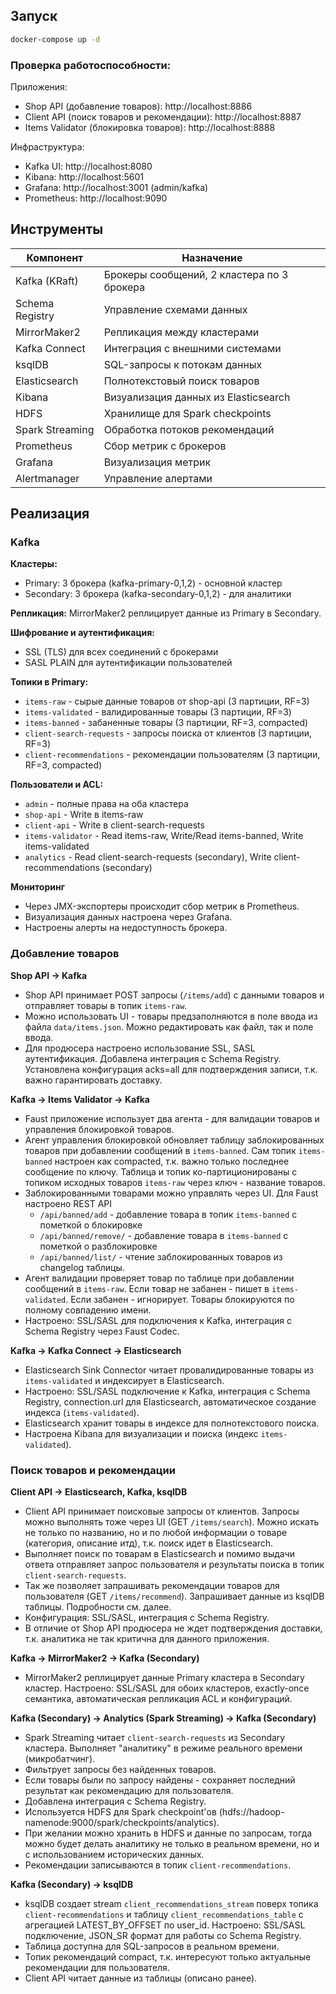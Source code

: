 ## Запуск

```bash
docker-compose up -d
```

### Проверка работоспособности:

Приложения:

- Shop API (добавление товаров): http://localhost:8886
- Client API (поиск товаров и рекомендации): http://localhost:8887
- Items Validator (блокировка товаров): http://localhost:8888

Инфраструктура:

- Kafka UI: http://localhost:8080
- Kibana: http://localhost:5601
- Grafana: http://localhost:3001 (admin/kafka)
- Prometheus: http://localhost:9090

## Инструменты

| Компонент       | Назначение                                 |
| --------------- | ------------------------------------------ |
| Kafka (KRaft)   | Брокеры сообщений, 2 кластера по 3 брокера |
| Schema Registry | Управление схемами данных                  |
| MirrorMaker2    | Репликация между кластерами                |
| Kafka Connect   | Интеграция с внешними системами            |
| ksqlDB          | SQL-запросы к потокам данных               |
| Elasticsearch   | Полнотекстовый поиск товаров               |
| Kibana          | Визуализация данных из Elasticsearch       |
| HDFS            | Хранилище для Spark checkpoints            |
| Spark Streaming | Обработка потоков рекомендаций             |
| Prometheus      | Сбор метрик с брокеров                     |
| Grafana         | Визуализация метрик                        |
| Alertmanager    | Управление алертами                        |

## Реализация

### Kafka

**Кластеры:**

- Primary: 3 брокера (kafka-primary-0,1,2) - основной кластер
- Secondary: 3 брокера (kafka-secondary-0,1,2) - для аналитики

**Репликация:**
MirrorMaker2 реплицирует данные из Primary в Secondary.

**Шифрование и аутентификация:**

- SSL (TLS) для всех соединений с брокерами
- SASL PLAIN для аутентификации пользователей

**Топики в Primary:**

- `items-raw` - сырые данные товаров от shop-api (3 партиции, RF=3)
- `items-validated` - валидированные товары (3 партиции, RF=3)
- `items-banned` - забаненные товары (3 партиции, RF=3, compacted)
- `client-search-requests` - запросы поиска от клиентов (3 партиции, RF=3)
- `client-recommendations` - рекомендации пользователям (3 партиции, RF=3, compacted)

**Пользователи и ACL:**

- `admin` - полные права на оба кластера
- `shop-api` - Write в items-raw
- `client-api` - Write в client-search-requests
- `items-validator` - Read items-raw, Write/Read items-banned, Write items-validated
- `analytics` - Read client-search-requests (secondary), Write client-recommendations (secondary)

**Мониторинг**

- Через JMX-экспортеры происходит сбор метрик в Prometheus.
- Визуализация данных настроена через Grafana.
- Настроены алерты на недоступность брокера.

### Добавление товаров

**Shop API → Kafka**
- Shop API принимает POST запросы (`/items/add`) с данными товаров и отправляет товары в топик `items-raw`.
- Можно использовать UI - товары предзаполняются в поле ввода из файла `data/items.json`. Можно редактировать как файл, так и поле ввода.
- Для продюсера настроено использование SSL, SASL аутентификация. Добавлена интеграция с Schema Registry. Установлена конфигурация acks=all для подтверждения записи, т.к. важно гарантировать доставку.

**Kafka → Items Validator -> Kafka**
- Faust приложение использует два агента - для валидации товаров и управления блокировкой товаров.
- Агент управления блокировкой обновляет таблицу заблокированных товаров при добавлении сообщений в `items-banned`. Сам топик `items-banned` настроен как compacted, т.к. важно только последнее сообщение по ключу. Таблица и топик ко-партиционированы с топиком исходных товаров `items-raw` через ключ - название товаров. 
- Заблокированными товарами можно управлять через UI. Для Faust настроено REST API
    - `/api/banned/add` - добавление товара в топик `items-banned` с пометкой о блокировке
    - `/api/banned/remove/` - добавление товара в `items-banned` с пометкой о разблокировке
    - `/api/banned/list/` - чтение заблокированных товаров из changelog таблицы. 
- Агент валидации проверяет товар по таблице при добавлении сообщений в `items-raw`. Если товар не забанен - пишет в `items-validated`. Если забанен - игнорирует. Товары блокируются по полному совпадению имени.
- Настроено: SSL/SASL для подключения к Kafka, интеграция с Schema Registry через Faust Codec.

**Kafka → Kafka Connect → Elasticsearch**
- Elasticsearch Sink Connector читает провалидированные товары из `items-validated` и индексирует в Elasticsearch.
- Настроено: SSL/SASL подключение к Kafka, интеграция с Schema Registry, connection.url для Elasticsearch, автоматическое создание индекса (`items-validated`).
- Elasticsearch хранит товары в индексе для полнотекстового поиска.
- Настроена Kibana для визуализации и поиска (индекс `items-validated`).

### Поиск товаров и рекомендации

**Client API → Elasticsearch, Kafka, ksqlDB**
- Client API принимает поисковые запросы от клиентов. Запросы можно выполнять тоже через UI (GET `/items/search`). Можно искать не только по названию, но и по любой информации о товаре (категория, описание итд), т.к. поиск идет в Elasticsearch.
- Выполняет поиск по товарам в Elasticsearch и помимо выдачи ответа отправляет запрос пользователя и результаты поиска в топик `client-search-requests`.
- Так же позволяет запрашивать рекомендации товаров для пользователя (GET `/items/recommend`). Запрашивает данные из ksqlDB таблицы. Подробности см. далее.
- Конфигурация: SSL/SASL, интеграция с Schema Registry.
- В отличие от Shop API продюсера не ждет подтверждения доставки, т.к. аналитика не так критична для данного приложения.

**Kafka → MirrorMaker2 → Kafka (Secondary)**
- MirrorMaker2 реплицирует данные Primary кластера в Secondary кластер. Настроено: SSL/SASL для обоих кластеров, exactly-once семантика, автоматическая репликация ACL и конфигураций.

**Kafka (Secondary) → Analytics (Spark Streaming) -> Kafka (Secondary)**
- Spark Streaming читает `client-search-requests` из Secondary кластера. Выполняет "аналитику" в режиме реального времени (микробатчинг).
- Фильтрует запросы без найденных товаров.
- Если товары были по запросу найдены - сохраняет последний результат как рекомендацию для пользователя.
- Добавлена интеграция с Schema Registry.
- Используется HDFS для Spark checkpoint'ов (hdfs://hadoop-namenode:9000/spark/checkpoints/analytics).
- При желании можно хранить в HDFS и данные по запросам, тогда можно будет делать аналитику не только в реальном времени, но и с использованием исторических данных.
- Рекомендации записываются в топик `client-recommendations`.

**Kafka (Secondary) → ksqlDB**
- ksqlDB создает stream `client_recommendations_stream` поверх топика `client-recommendations` и таблицу `client_recommendations_table` с агрегацией LATEST_BY_OFFSET по user_id. Настроено: SSL/SASL подключение, JSON_SR формат для работы со Schema Registry.
- Таблица доступна для SQL-запросов в реальном времени.
- Топик рекомендаций compact, т.к. интересуют только актуальные рекомендации для пользователя.
- Client API читает данные из таблицы (описано ранее).
